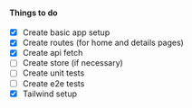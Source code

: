 #### Things to do

- [x] Create basic app setup
- [x] Create routes (for home and details pages)
- [x] Create api fetch
- [ ] Create store (if necessary)
- [ ] Create unit tests
- [ ] Create e2e tests
- [x] Tailwind setup
